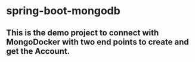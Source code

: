 # spring-boot-mongodb

## This is the demo project to connect with MongoDocker with two end points to create and get the Account.
